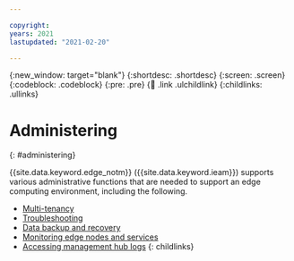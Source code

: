 ```yaml
---

copyright:
years: 2021
lastupdated: "2021-02-20"

---
```


{:new_window: target="blank"}
{:shortdesc: .shortdesc}
{:screen: .screen}
{:codeblock: .codeblock}
{:pre: .pre}
{:child: .link .ulchildlink}
{:childlinks: .ullinks}

# Administering
{: #administering}

{{site.data.keyword.edge_notm}} ({{site.data.keyword.ieam}}) supports various administrative functions that are needed to support an edge computing environment, including the following.

* [Multi-tenancy](multi_tenancy.md)
* [Troubleshooting](troubleshooting.md)
* [Data backup and recovery](backup_recovery.md)
* [Monitoring edge nodes and services](monitoring_edge_nodes.md)
* [Accessing management hub logs](accessing_logs.md)
{: childlinks}
